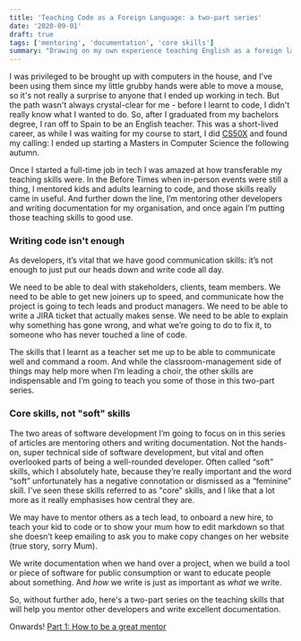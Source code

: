 ```yaml
---
title: 'Teaching Code as a Foreign Language: a two-part series'
date: '2020-09-01'
draft: true
tags: ['mentoring', 'documentation', 'core skills']
summary: "Drawing on my own experience teaching English as a foreign language, I’ll take you through some of the most useful teaching skills and how you can use them in a technical context - whether you're coaching a new developer on your team, or writing documentation for a bank employing hundreds of developers."
---
```



I was privileged to be brought up with computers in the house, and I've been using them since my little grubby hands were able to move a mouse, so it's not really a surprise to anyone that I ended up working in tech. But the path wasn't always crystal-clear for me - before I learnt to code, I didn't really know what I wanted to do. So, after I graduated from my bachelors degree, I ran off to Spain to be an English teacher. This was a short-lived career, as while I was waiting for my course to start, I did [CS50X](https://www.edx.org/course/cs50s-introduction-computer-science-harvardx-cs50x) and found my calling: I ended up starting a Masters in Computer Science the following autumn. 

Once I started a full-time job in tech I was amazed at how transferable my teaching skills were. In the Before Times when in-person events were still a thing, I mentored kids and adults learning to code, and those skills really came in useful. And further down the line, I’m mentoring other developers and writing documentation for my organisation, and once again I’m putting those teaching skills to good use. 



### Writing code isn't enough

As developers, it’s vital that we have good communication skills: it’s not enough to just put our heads down and write code all day. 

We need to be able to deal with stakeholders, clients, team members. We need to be able to get new joiners up to speed, and communicate how the project is going to tech leads and product managers. We need to be able to write a JIRA ticket that actually makes sense. We need to be able to explain why something has gone wrong, and what we’re going to do to fix it, to someone who has never touched a line of code. 

The skills that I learnt as a teacher set me up to be able to communicate well and command a room. And while the classroom-management side of things may help more when I’m leading a choir, the other skills are indispensable and I’m going to teach you some of those in this two-part series.



### Core skills, not "soft" skills

The two areas of software development I’m going to focus on in this series of articles are mentoring others and writing documentation. Not the hands-on, super technical side of software development, but vital and often overlooked parts of being a well-rounded developer. Often called “soft” skills, which I absolutely hate, because they’re really important and the word “soft” unfortunately has a negative connotation or dismissed as a “feminine” skill. I've seen these skills referred to as "core" skills, and I like that a lot more as it really emphasises how central they are. 

We may have to mentor others as a tech lead, to onboard a new hire, to teach your kid to code or to show your mum how to edit markdown so that she doesn’t keep emailing to ask you to make copy changes on her website (true story, sorry Mum).

We write documentation when we hand over a project, when we build a tool or piece of software for public consumption or want to educate people about something. And *how* we write is just as important as *what* we write.

So, without further ado, here's a two-part series on the teaching skills that will help you mentor other developers and write excellent documentation.

Onwards! [Part 1: How to be a great mentor](/2020/09/teaching-code-as-a-foreign-language-part-1-how-to-be-a-great-mentor/)